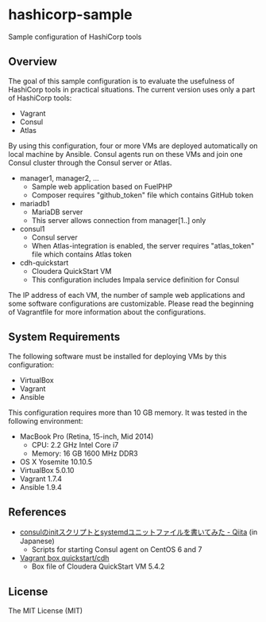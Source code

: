 # hashicorp-sample

Sample configuration of HashiCorp tools

## Overview

The goal of this sample configuration is to evaluate the usefulness of HashiCorp tools in practical situations. The current version uses only a part of HashiCorp tools:

* Vagrant
* Consul
* Atlas

By using this configuration, four or more VMs are deployed automatically on local machine by Ansible. Consul agents run on these VMs and join one Consul cluster through the Consul server or Atlas.

* manager1, manager2, ...
    * Sample web application based on FuelPHP
    * Composer requires "github_token" file which contains GitHub token
* mariadb1
    * MariaDB server
    * This server allows connection from manager[1..] only
* consul1
    * Consul server
    * When Atlas-integration is enabled, the server requires "atlas_token" file which contains Atlas token
* cdh-quickstart
    * Cloudera QuickStart VM
    * This configuration includes Impala service definition for Consul

The IP address of each VM, the number of sample web applications and some software configurations are customizable. Please read the beginning of Vagrantfile for more information about the configurations.

## System Requirements

The following software must be installed for deploying VMs by this configuration:

* VirtualBox
* Vagrant
* Ansible

This configuration requires more than 10 GB memory. It was tested in the following environment:

* MacBook Pro (Retina, 15-inch, Mid 2014)
    * CPU: 2.2 GHz Intel Core i7
    * Memory: 16 GB 1600 MHz DDR3
* OS X Yosemite 10.10.5
* VirtualBox 5.0.10
* Vagrant 1.7.4
* Ansible 1.9.4

## References

* [consulのinitスクリプトとsystemdユニットファイルを書いてみた - Qiita](http://qiita.com/yunano/items/7ef5fa5670721de55627) (in Japanese)
    * Scripts for starting Consul agent on CentOS 6 and 7
* [Vagrant box quickstart/cdh](https://atlas.hashicorp.com/quickstart/boxes/cdh)
    * Box file of Cloudera QuickStart VM 5.4.2

## License

The MIT License (MIT)

